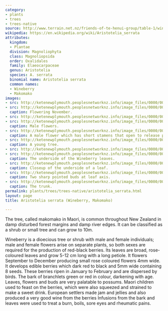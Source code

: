 ```yaml
---
category:
- plants
- trees
- trees-native
source: http://www.terrain.net.nz/friends-of-te-henui-group/table-1/wineberry-makomako.html
wikipedia: https://en.wikipedia.org/wiki/Aristotelia_serrata
attributes:
  kingdom:
  - Plantae
  division: Magnoliophyta
  class: Magnoliopsida
  order: Oxalidales
  family: Elaeocarpaceae
  genus: Aristotelia
  species: A. serrata
  binomial name: Aristotelia serrata
  common names:
  - Wineberry
  - Makomako
images:
- src: http://ketenewplymouth.peoplesnetworknz.info/image_files/0000/0008/1518/Aristotelia_serrata__wineberry.JPG
- src: http://ketenewplymouth.peoplesnetworknz.info/image_files/0000/0008/1523/Aristotelia_serrata__wineberry-001.JPG
  caption: Flowering November.
- src: http://ketenewplymouth.peoplesnetworknz.info/image_files/0000/0006/6774/Aristotelia_serrata__Wineberry__Makomako-008.JPG
- src: http://ketenewplymouth.peoplesnetworknz.info/image_files/0000/0004/5224/Aristotelia_serrata__Wineberry__Makomako-002.JPG
  caption: Male flowers.
- src: http://ketenewplymouth.peoplesnetworknz.info/image_files/0000/0004/5234/Aristotelia_serrata__Wineberry__Makomako-003.JPG
  caption: A male flower which has short stamens that open to release pollen.
- src: http://ketenewplymouth.peoplesnetworknz.info/image_files/0000/0004/1414/leaf_of_Aristotelia_serrata__Makomako_wineberry_Aristotelia_serrata-001.JPG
  caption: A young tree.
- src: http://ketenewplymouth.peoplesnetworknz.info/image_files/0000/0006/6779/Aristotelia_serrata__Wineberry__Makomako-009.JPG
- src: http://ketenewplymouth.peoplesnetworknz.info/image_files/0000/0004/1419/leaf_of_Aristotelia_serrata__Makomako_wineberry_Aristotelia_serrata-002.JPG
  caption: The underside of the Wineberry leaves.
- src: http://ketenewplymouth.peoplesnetworknz.info/image_files/0000/0004/5254/Aristotelia_serrata__Wineberry__Makomako-004.jpg
  caption: Closeup of the underside of a leaf.
- src: http://ketenewplymouth.peoplesnetworknz.info/image_files/0000/0008/1533/Aristotelia_serrata__wineberry-003.JPG
  caption: Two sharp pointed buds at leaf axis.
- src: http://ketenewplymouth.peoplesnetworknz.info/image_files/0000/0004/5244/Aristotelia_serrata__Wineberry__Makomako-005.JPG
  caption: The trunk.
permalink: plants/trees/trees-native/aristotelia_serrata.html
layout: page
title: Aristotelia serrata (Wineberry, Makomako)

---
```

The tree, called makomako in Maori, is common throughout New Zealand in damp disturbed forest margins and damp river edges. It can be classified as a shrub or small tree and can grow to 10m. 

Wineberry is a dioecious tree or shrub with male and female individuals; male and female flowers arise on separate plants, so both sexes are required for the production of red-black berries. Its leaves are broad, rose-coloured leaves and grow 5-12 cm long with a long petiole. It flowers September to December producing small rose coloured flowers 4mm wide. It develops edible berries which dark red to black and 5mm wide containing 8 seeds. These berries ripen in January to February and are dispersed by birds.
The bark of branchlets green or red in colour, darkening with age. Leaves, flowers and buds are very palatable to possums.
Maori children used to feast on the berries, which were also squeezed and strained to make a sweet drink.
European settlers made jam and jellies and also produced a very good wine from the berries Infusions from the bark and leaves were used to treat a burn, boils, sore eyes and rheumatic pains. 
